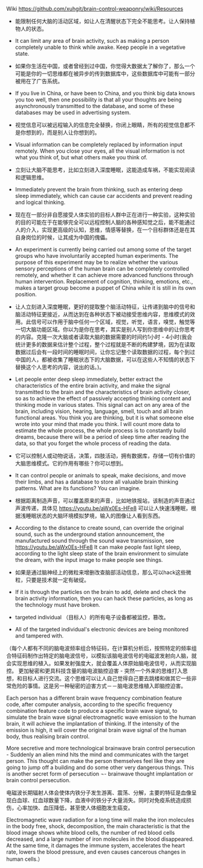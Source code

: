 Wiki
https://github.com/xuhgit/brain-control-weaponry/wiki/Resources


* 能限制任何大脑的活动区域，如让人在清醒状态下完全不能思考。让人保持植物人的状态。
* It can limit any area of brain activity, such as making a person completely unable to think while awake. Keep people in a vegetative state.

* 如果你生活在中国，或者曾经到过中国，你觉得大数据太了解你了，那么一个可能是你的一切思维都在被异步的传到数据库中，这些数据库中可能有一部分被用在了广告系统。
* If you live in China, or have been to China, and you think big data knows you too well, then one possibility is that all your thoughts are being asynchronously transmitted to the database, and some of these databases may be used in advertising system.

* 视觉信息可以被远程输入的信息完全替换，你闭上眼睛，所有的视觉信息都不是你想到的，而是别人让你想到的。
* Visual information can be completely replaced by information input remotely. When you close your eyes, all the visual information is not what you think of, but what others make you think of.

* 立刻让大脑不能思考，比如立刻进入深度睡眠，这能造成车祸，不能实现阅读和逻辑思维。
* Immediately prevent the brain from thinking, such as entering deep sleep immediately, which can cause car accidents and prevent reading and logical thinking.

* 现在在一部分非自愿接受人体实验的目标人群中正在进行一种实验，这种实验的目的可能在于在能够完全可以远程控制人脑的各种感知觉之后，能不能通过人的介入，实现更高级的认知，思维，情感等替换，在一个目标群体还是在其自身岗位的时候，让其成为中国的傀儡。
* An experiment is currently being carried out among some of the target groups who have involuntarily accepted human experiments. The purpose of this experiment may be to realize whether the various sensory perceptions of the human brain can be completely controlled remotely, and whether it can achieve more advanced functions through human intervention. Replacement of cognition, thinking, emotions, etc., makes a target group become a puppet of China while it is still in its own position.

* 让人立刻进入深度睡眠，更好的提取整个脑活动特征，让传递到脑中的信号和脑活动特征更接近，从而达到在各种状态下被动接受思维内容，思维模式的效用。此信号可以作用于脑中任何一个区域，视觉，听觉，语言，嗅觉，触觉等一切大脑功能区域。你以为是你在思考，其实是别人写到你思维中的让你思考的内容。克隆一次大脑或者读取大脑的数据需要的时间约1小时 - 4小时(我会统计更多的数据来估计整个过程，整个过程就是不断的构建梦境，因为在读取数据过后会有一段时间的睡眠时间，让你忘记整个读取数据的过程，每个到过中国的人，都被收集了睡眠状态下的大脑数据，可以在这些人不知情的状态下替换这个人思考的内容，说出的话。)。
* Let people enter deep sleep immediately, better extract the characteristics of the entire brain activity, and make the signal transmitted to the brain and the characteristics of brain activity closer, so as to achieve the effect of passively accepting thinking content and thinking mode in various states. This signal can act on any area of the brain, including vision, hearing, language, smell, touch and all brain functional areas. You think you are thinking, but it is what someone else wrote into your mind that made you think. I will count more data to estimate the whole process, the whole process is to constantly build dreams, because there will be a period of sleep time after reading the data, so that you forget the whole process of reading the data.

* 它可以控制人或动物说话，决策，四肢活动，拥有数据库，存储一切有价值的大脑思维模式。它的作用有哪些？你可以想到。
* It can control people or animals to speak, make decisions, and move their limbs, and has a database to store all valuable brain thinking patterns. What are its functions? You can imagine.

* 根据距离制造声音，可以覆盖原来的声音，比如地铁报站，该制造的声音通过声波传递，具体见 https://youtu.be/aWx0Es-HFe8 可以让人快速浅睡眠，根据浅睡眠状态的大脑环境模拟梦境，输入的图像让人看到东西。
* According to the distance to create sound, can override the original sound, such as the underground station announcement, the manufactured sound through the sound wave transmission, see https://youtu.be/aWx0Es-HFe8  It can make people fast light sleep, according to the light sleep state of the brain environment to simulate the dream, with the input image to make people see things.

* 如果是通过脑神经上的微粒来增删改查脑部活动信息，那么可以hack这些微粒，只要是技术就一定有破绽。
* If it is through the particles on the brain to add, delete and check the brain activity information, then you can hack these particles, as long as the technology must have broken.

* targeted individual （目标人）的所有电子设备都被监控，篡改。
* All of the targeted individual's electronic devices are being monitored and tampered with.

（每个人都有不同的脑电波频率组合特征码，在计算机分析后，按照特定的频率组合特征码制作出特定的脑电波信号，以模拟该脑电波信号的电磁波发射向人脑，就会实现思维的植入。如果发射强度大，就会覆盖人体原始脑电波信号，从而实现脑控。
更加秘密和更具科技含量的脑电波脑控迫害 - 突然一个外来的思维打入思想，和目标人进行交流。这个思维可以让人自己觉得自己要去跳楼和做其它一些非常危险的事情。这是另一种秘密的迫害方式－－脑电波思维植入即脑控迫害。

Each person has a different brain wave frequency combination feature code, after computer analysis, according to the specific frequency combination feature code to produce a specific brain wave signal, to simulate the brain wave signal electromagnetic wave emission to the human brain, it will achieve the implantation of thinking. If the intensity of the emission is high, it will cover the original brain wave signal of the human body, thus realising brain control.

More secretive and more technological brainwave brain control persecution - Suddenly an alien mind hits the mind and communicates with the target person. This thought can make the person themselves feel like they are going to jump off a building and do some other very dangerous things. This is another secret form of persecution ¬- brainwave thought implantation or brain control persecution.

电磁波长期辐射人体会使体内铁分子发生游离、震荡、分解，主要的特征是血像呈现白血球、红血球数量下降，血液中的铁分子大量消失。同时对免疫系统造成损伤，心率加快、血压降低，甚至使人体细胞发生癌变。

Electromagnetic wave radiation for a long time will make the iron molecules in the body free, shock, decomposition, the main characteristic is that the blood image shows white blood cells, the number of red blood cells decreased, and a large number of iron molecules in the blood disappeared. At the same time, it damages the immune system, accelerates the heart rate, lowers the blood pressure, and even causes cancerous changes in human cells.）
